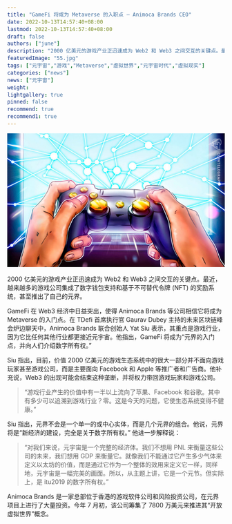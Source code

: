 ```yaml
---
title: "GameFi 将成为 Metaverse 的入职点 — Animoca Brands CEO"
date: 2022-10-13T14:57:40+08:00
lastmod: 2022-10-13T14:57:40+08:00
draft: false
authors: ["june"]
description: "2000 亿美元的游戏产业正迅速成为 Web2 和 Web3 之间交互的关键点。最近，越来越多的游戏公司集成了数字钱包支持和基于不可替代令牌 (NFT) 的奖励系统，甚至推出了自己的元界。"
featuredImage: "55.jpg"
tags: ["元宇宙","游戏","Metaverse","虚拟世界","元宇宙时代","虚拟现实"]
categories: ["news"]
news: ["元宇宙"]
weight: 
lightgallery: true
pinned: false
recommend: true
recommend1: true
---
```




![GameFi 将成为 Metaverse 的入职点 — Animoca Brands CEO](54.png)



2000 亿美元的游戏产业正迅速成为 Web2 和 Web3 之间交互的关键点。最近，越来越多的游戏公司集成了数字钱包支持和基于不可替代令牌 (NFT) 的奖励系统，甚至推出了自己的元界。

GameFi 在 Web3 经济中日益突出，使得 Animoca Brands 等公司相信它将成为 Metaverse 的入门点。在 TDefi 首席执行官 Gaurav Dubey 主持的未来区块链峰会炉边聊天中，Animoca Brands 联合创始人 Yat Siu 表示，其重点是游戏行业，因为它比任何其他行业都更接近元宇宙。他指出，GameFi 将成为“元界的入门点，并向人们介绍数字所有权。”

Siu 指出，目前，价值 2000 亿美元的游戏生态系统中的很大一部分并不面向游戏玩家甚至游戏公司，而是主要面向 Facebook 和 Apple 等推广者和广告商。他补充说，Web3 的出现可能会结束这种垄断，并将权力带回游戏玩家和游戏公司。

> “游戏行业产生的价值中有一半以上流向了苹果、Facebook 和谷歌。其中有多少可以追溯到游戏行业？零。这是今天的问题，它使生态系统变得不健康。”

Siu 指出，元界不会是一个单一的或中心实体，而是几个元界的组合。他说，元界将是“新经济的建设，完全是关于数字所有权。” 他进一步解释说：

> “对我们来说，元宇宙是一个完整的经济体。我们不想用 PNL 来衡量这些公司的未来，我们想用 GDP 来衡量它。就像我们不能通过它产生多少气体来定义以太坊的价值，而是通过它作为一个整体的效用来定义它一样，同样地，元宇宙是一幅完美的画面。所以，从主题上讲，它是一个元节。但实际上，是 itu2019 的数字所有权。”

Animoca Brands 是一家总部位于香港的游戏软件公司和风险投资公司，在元界项目上进行了大量投资。今年 7 月初，该公司筹集了 7800 万美元来推进其“开放虚拟世界”概念。

